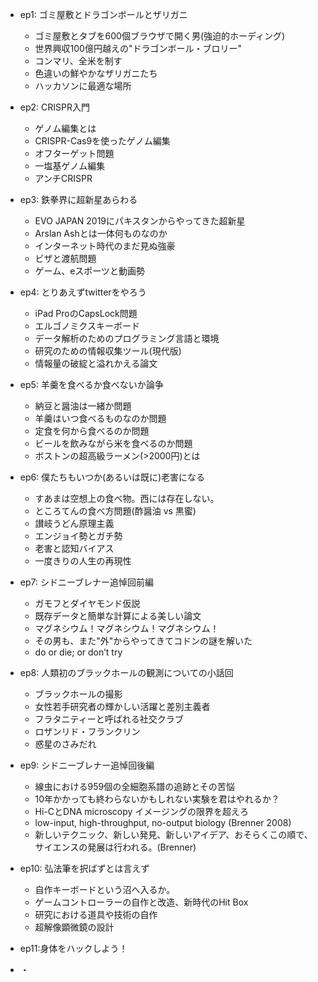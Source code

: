 - ep1: ゴミ屋敷とドラゴンボールとザリガニ
  - ゴミ屋敷とタブを600個ブラウザで開く男(強迫的ホーディング)
  - 世界興収100億円越えの"ドラゴンボール・ブロリー"
  - コンマリ、全米を制す
  - 色違いの鮮やかなザリガニたち
  - ハッカソンに最適な場所

- ep2: CRISPR入門
  - ゲノム編集とは
  - CRISPR-Cas9を使ったゲノム編集
  - オフターゲット問題
  - 一塩基ゲノム編集
  - アンチCRISPR

- ep3: 鉄拳界に超新星あらわる
  - EVO JAPAN 2019にパキスタンからやってきた超新星
  - Arslan Ashとは一体何ものなのか
  - インターネット時代のまだ見ぬ強豪
  - ビザと渡航問題
  - ゲーム、eスポーツと動画勢

- ep4: とりあえずtwitterをやろう
  - iPad ProのCapsLock問題
  - エルゴノミクスキーボード
  - データ解析のためのプログラミング言語と環境
  - 研究のための情報収集ツール(現代版)
  - 情報量の破綻と溢れかえる論文

- ep5: 羊羹を食べるか食べないか論争
  - 納豆と醤油は一緒か問題
  - 羊羹はいつ食べるものなのか問題
  - 定食を何から食べるのか問題
  - ビールを飲みながら米を食べるのか問題
  - ボストンの超高級ラーメン(>2000円)とは

- ep6: 僕たちもいつか(あるいは既に)老害になる
  - すあまは空想上の食べ物。西には存在しない。
  - ところてんの食べ方問題(酢醤油 vs 黒蜜)
  - 讃岐うどん原理主義
  - エンジョイ勢とガチ勢
  - 老害と認知バイアス
  - 一度きりの人生の再現性

- ep7: シドニーブレナー追悼回前編
  - ガモフとダイヤモンド仮説
  - 既存データと簡単な計算による美しい論文
  - マグネシウム！マグネシウム！マグネシウム！
  - その男も、また"外"からやってきてコドンの謎を解いた
  - do or die; or don’t try

- ep8: 人類初のブラックホールの観測についての小話回
  - ブラックホールの撮影
  - 女性若手研究者の輝かしい活躍と差別主義者
  - フラタニティーと呼ばれる社交クラブ
  - ロザンリド・フランクリン
  - 惑星のさみだれ

- ep9: シドニーブレナー追悼回後編
  - 線虫における959個の全細胞系譜の追跡とその苦悩
  - 10年かかっても終わらないかもしれない実験を君はやれるか？
  - Hi-CとDNA microscopy イメージングの限界を超えろ
  - low-input, high-throughput, no-output biology (Brenner 2008)
  - 新しいテクニック、新しい発見、新しいアイデア、おそらくこの順で、サイエンスの発展は行われる。(Brenner)


- ep10: 弘法筆を択ばずとは言えず
  - 自作キーボードという沼へ入るか。
  - ゲームコントローラーの自作と改造、新時代のHit Box
  - 研究における道具や技術の自作
  - 超解像顕微鏡の設計

- ep11:身体をハックしよう！
- ・
